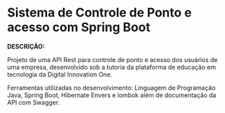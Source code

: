 # Sistema de Controle de Ponto e acesso com Spring Boot

**DESCRIÇÃO:**

Projeto de uma API Rest para controle de ponto e acesso dos usuários de uma empresa, desenvolvido sob a tutoria da plataforma de educação em tecnologia da Digital Innovation One.

Ferramentas utilizadas no desenvolvimento: Linguagem de Programação Java, Spring Boot, Hibernate Envers e lombok além de documentação da API com Swagger.
